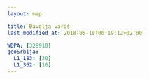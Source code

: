 ```yaml
---
layout: map

title: Đavolja varoš
last_modified_at: 2018-05-18T00:19:12+02:00

WDPA: [328910]
geoSrbija:
  L1_183: [30]
  L1_362: [16]
---
```

